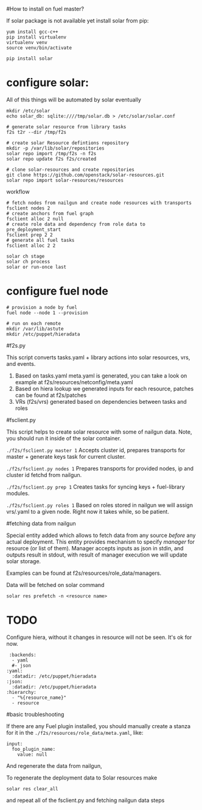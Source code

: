 #How to install on fuel master?

If solar package is not available yet install solar from pip:

```
yum install gcc-c++
pip install virtualenv
virtualenv venv
source venv/bin/activate

pip install solar
```

# configure solar:
All of this things will be automated by solar eventually

```
mkdir /etc/solar
echo solar_db: sqlite:////tmp/solar.db > /etc/solar/solar.conf

# generate solar resource from library tasks
f2s t2r --dir /tmp/f2s

# create solar Resource defintions repository
mkdir -p /var/lib/solar/repositories
solar repo import /tmp/f2s -n f2s
solar repo update f2s f2s/created

# clone solar-resources and create repositories
git clone https://github.com/openstack/solar-resources.git
solar repo import solar-resources/resources
```

workflow
```
# fetch nodes from nailgun and create node resources with transports
fsclient nodes 2
# create anchors from fuel graph
fsclient alloc 2 null
# create role data and dependency from role data to pre_deployment_start
fsclient prep 2 2
# generate all fuel tasks
fsclient alloc 2 2

solar ch stage
solar ch process
solar or run-once last
```

# configure fuel node

```
# provision a node by fuel
fuel node --node 1 --provision

# run on each remote
mkdir /var/lib/astute
mkdir /etc/puppet/hieradata
```

#f2s.py

This script converts tasks.yaml + library actions into solar resources,
vrs, and events.

1. Based on tasks.yaml meta.yaml is generated, you can take a look on example
at f2s/resources/netconfig/meta.yaml
2. Based on hiera lookup we generated inputs for each resource, patches can be
found at f2s/patches
3. VRs (f2s/vrs) generated based on dependencies between tasks and roles

#fsclient.py

This script helps to create solar resource with some of nailgun data.
Note, you should run it inside of the solar container.

`./f2s/fsclient.py master 1`
Accepts cluster id, prepares transports for master + generate keys task
for current cluster.

`./f2s/fsclient.py nodes 1`
Prepares transports for provided nodes, ip and cluster id fetchd from nailgun.

`./f2s/fsclient.py prep 1`
Creates tasks for syncing keys + fuel-library modules.

`./f2s/fsclient.py roles 1`
Based on roles stored in nailgun we will assign vrs/<role>.yaml to a given
node. Right now it takes while, so be patient.

#fetching data from nailgun

Special entity added which allows to fetch data from any source
*before* any actual deployment.
This entity provides mechanism to specify *manager* for resource (or list of them).
Manager accepts inputs as json in stdin, and outputs result in stdout,
with result of manager execution we will update solar storage.

Examples can be found at f2s/resources/role_data/managers.

Data will be fetched on solar command

`solar res prefetch -n <resource name>`

# TODO

Configure hiera, without it changes in resource will not be seen. It's ok for now.
```
 :backends:
  - yaml
  #- json
:yaml:
  :datadir: /etc/puppet/hieradata
:json:
  :datadir: /etc/puppet/hieradata
:hierarchy:
  - "%{resource_name}"
  - resource
```


#basic troubleshooting

If there are any Fuel plugin installed, you should manually
create a stanza for it in the `./f2s/resources/role_data/meta.yaml`,
like:
```
input:
  foo_plugin_name:
    value: null
```

And regenerate the data from nailgun,

To regenerate the deployment data to Solar resources make
```
solar res clear_all
```

and repeat all of the fsclient.py and fetching nailgun data steps
